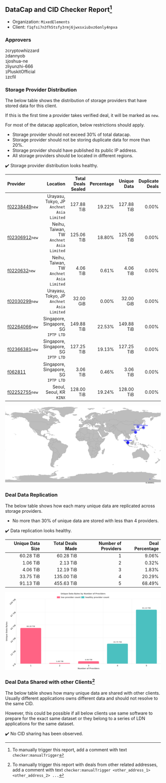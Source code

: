 ## DataCap and CID Checker Report[^1]
 - Organization: `MixedElements`
 - Client: `f1qfsi7n3fh5tsfy3rmj6jwxsxiubvz6only4npxa`
### Approvers
`2`cryptowhizzard<br/>`2`dannyob<br/>`1`joshua-ne<br/>`2`liyunzhi-666<br/>`1`PluskitOfficial<br/>`1`zcfil


### Storage Provider Distribution
The below table shows the distribution of storage providers that have stored data for this client.

If this is the first time a provider takes verified deal, it will be marked as `new`.

For most of the datacap application, below restrictions should apply.
 - Storage provider should not exceed 30% of total datacap.
 - Storage provider should not be storing duplicate data for more than 20%.
 - Storage provider should have published its public IP address.
 - All storage providers should be located in different regions.

✔️ Storage provider distribution looks healthy.

| Provider                                                    |                                      Location | Total Deals Sealed | Percentage | Unique Data | Duplicate Deals |
| :---------------------------------------------------------- | --------------------------------------------: | -----------------: | ---------: | ----------: | --------------: |
| [f02238449](https://filfox.info/en/address/f02238449)`new`  | Urayasu, Tokyo, JP<br/>`Anchnet Asia Limited` |         127.88 TiB |     19.22% |  127.88 TiB |           0.00% |
| [f02306912](https://filfox.info/en/address/f02306912)`new`  |  Neihu, Taiwan, TW<br/>`Anchnet Asia Limited` |         125.06 TiB |     18.80% |  125.06 TiB |           0.00% |
| [f0220632](https://filfox.info/en/address/f0220632)`new`    |  Neihu, Taiwan, TW<br/>`Anchnet Asia Limited` |           4.06 TiB |      0.61% |    4.06 TiB |           0.00% |
| [f02030299](https://filfox.info/en/address/f02030299)`new`  | Urayasu, Tokyo, JP<br/>`Anchnet Asia Limited` |          32.00 GiB |      0.00% |   32.00 GiB |           0.00% |
| [f02264066](https://filfox.info/en/address/f02264066)`new`  |       Singapore, Singapore, SG<br/>`IPTP LTD` |         149.88 TiB |     22.53% |  149.88 TiB |           0.00% |
| [f02366381](https://filfox.info/en/address/f02366381)`new`  |       Singapore, Singapore, SG<br/>`IPTP LTD` |         127.25 TiB |     19.13% |  127.25 TiB |           0.00% |
| [f062811](https://filfox.info/en/address/f062811)           |       Singapore, Singapore, SG<br/>`IPTP LTD` |           3.06 TiB |      0.46% |    3.06 TiB |           0.00% |
| [f02252755](https://filfox.info/en/address/f02252755)`new`  |                   Seoul, Seoul, KR<br/>`KINX` |         128.00 TiB |     19.24% |  128.00 TiB |           0.00% |

<img src="https://raw.githubusercontent.com/data-preservation-programs/filplus-checker-assets/main/filecoin-project/filecoin-plus-large-datasets/issues/1561/1708149986147.png"/>

### Deal Data Replication
The below table shows how each many unique data are replicated across storage providers.

- No more than 30% of unique data are stored with less than 4 providers.

✔️ Data replication looks healthy.

| Unique Data Size | Total Deals Made | Number of Providers | Deal Percentage |
| ---------------: | ---------------: | ------------------: | --------------: |
|        60.28 TiB |        60.28 TiB |                   1 |           9.06% |
|         1.06 TiB |         2.13 TiB |                   2 |           0.32% |
|         4.06 TiB |        12.19 TiB |                   3 |           1.83% |
|        33.75 TiB |       135.00 TiB |                   4 |          20.29% |
|        91.13 TiB |       455.63 TiB |                   5 |          68.49% |

<img src="https://raw.githubusercontent.com/data-preservation-programs/filplus-checker-assets/main/filecoin-project/filecoin-plus-large-datasets/issues/1561/1708149986682.png"/>

### Deal Data Shared with other Clients[^3]
The below table shows how many unique data are shared with other clients.
Usually different applications owns different data and should not resolve to the same CID.

However, this could be possible if all below clients use same software to prepare for the exact same dataset or they belong to a series of LDN applications for the same dataset.

✔️ No CID sharing has been observed.

[^1]: To manually trigger this report, add a comment with text `checker:manualTrigger`

[^2]: Deals from those addresses are combined into this report as they are specified with `checker:manualTrigger`

[^3]: To manually trigger this report with deals from other related addresses, add a comment with text `checker:manualTrigger <other_address_1> <other_address_2> ...`
